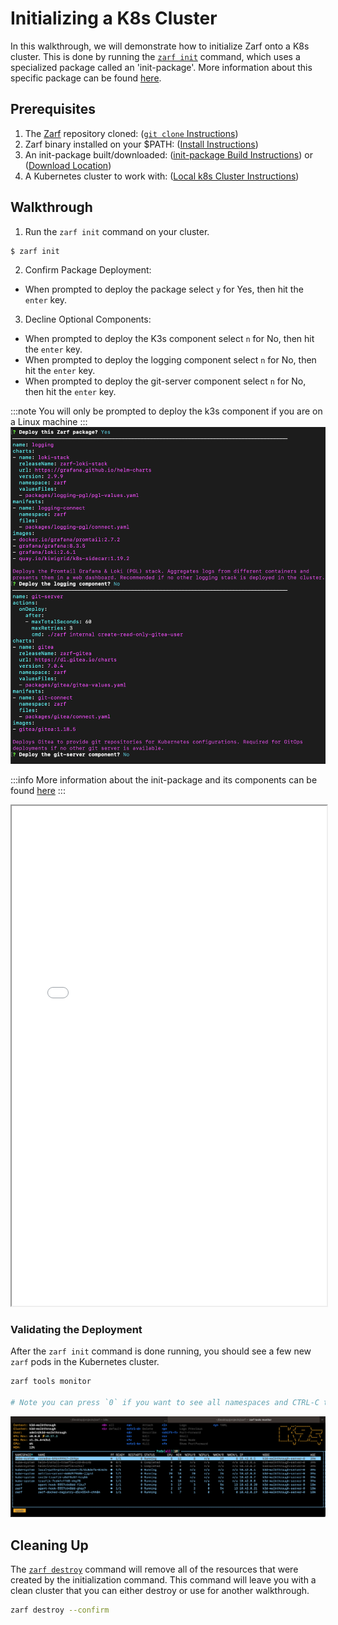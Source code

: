 # Initializing a K8s Cluster

In this walkthrough, we will demonstrate how to initialize Zarf onto a K8s cluster. This is done by running the [`zarf init`](../4-user-guide/1-the-zarf-cli/100-cli-commands/zarf_init.md) command, which uses a specialized package called an 'init-package'. More information about this specific package can be found [here](../4-user-guide/2-zarf-packages/3-the-zarf-init-package.md).

## Prerequisites

1. The [Zarf](https://github.com/defenseunicorns/zarf) repository cloned: ([`git clone` Instructions](https://docs.github.com/en/repositories/creating-and-managing-repositories/cloning-a-repository))
1. Zarf binary installed on your $PATH: ([Install Instructions](../3-getting-started.md#installing-zarf))
1. An init-package built/downloaded: ([init-package Build Instructions](./0-using-zarf-package-create.md)) or ([Download Location](https://github.com/defenseunicorns/zarf/releases))
1. A Kubernetes cluster to work with: ([Local k8s Cluster Instructions](./#setting-up-a-local-kubernetes-cluster))

## Walkthrough

1. Run the `zarf init` command on your cluster.

```sh
$ zarf init
```

2. Confirm Package Deployment: <br/> 
- When prompted to deploy the package select `y` for Yes, then hit the `enter` key. <br/>

3. Decline Optional Components: <br/>
- When prompted to deploy the K3s component select `n` for No, then hit the `enter` key. <br/>
- When prompted to deploy the logging component select `n` for No, then hit the `enter` key. <br/>
- When prompted to deploy the git-server component select `n` for No, then hit the `enter` key.

:::note
You will only be prompted to deploy the k3s component if you are on a Linux machine
:::
![Optional init Components](../.images/walkthroughs/optional_init_components.png)

:::info
More information about the init-package and its components can be found [here](../4-user-guide/2-zarf-packages/3-the-zarf-init-package.md)
:::
<iframe src="/docs/walkthroughs/zarf_init_example.html" height="800px" width="100%"></iframe>

### Validating the Deployment
After the `zarf init` command is done running, you should see a few new `zarf` pods in the Kubernetes cluster.

```bash
zarf tools monitor

# Note you can press `0` if you want to see all namespaces and CTRL-C to exit
```
![Zarf Tools Monitor](../.images/walkthroughs/zarf_tools_monitor.png)

## Cleaning Up

The [`zarf destroy`](../4-user-guide/1-the-zarf-cli/100-cli-commands/zarf_destroy.md) command will remove all of the resources that were created by the initialization command. This command will leave you with a clean cluster that you can either destroy or use for another walkthrough.

```sh
zarf destroy --confirm
```
